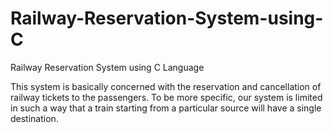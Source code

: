 # Railway-Reservation-System-using-C
Railway Reservation System using C Language

This  system  is  basically  concerned  with  the  reservation  and cancellation  of  railway  tickets  to  the  passengers. To be more specific, our system is limited in such a way that a train starting  from  a  particular  source will  have  a  single  destination.
